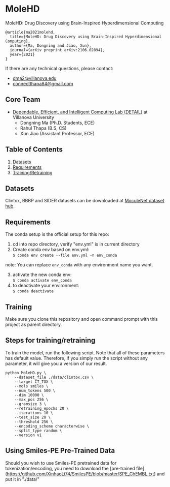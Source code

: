 # MoleHD
MoleHD: Drug Discovery using Brain-Inspired Hyperdimensional Computing

```
@article{ma2021molehd,
  title={MoleHD: Drug Discovery using Brain-Inspired Hyperdimensional Computing},
  author={Ma, Dongning and Jiao, Xun},
  journal={arXiv preprint arXiv:2106.02894},
  year={2021}
}
```

If there are any technical questions, please contact:
* dma2@villanova.edu
* connectthapa84@gmail.com

## Core Team

* [Dependable, Efficient, and Intelligent Computing Lab (DETAIL)](https://vu-detail.github.io/) at Villanova University
  	* Dongning Ma (Ph.D. Students, ECE)
	* Rahul Thapa (B.S, CS)
  	* Xun Jiao (Assistant Professor, ECE)


## Table of Contents
1. [Datasets](#Datasets)
2. [Requirements](#Requirements)
3. [Training/Retraining](#Training)

## Datasets

 Clintox, BBBP and SIDER datasets can be downloaded at [MoculeNet dataset hub](https://moleculenet.org/datasets-1).


## Requirements

The conda setup is the official setup for this repo:

1. cd into repo directory, verify "env.yml" is in current directory
2. Create conda env based on env.yml:  
`$ conda env create --file env.yml -n env_conda`

note: You can replace `env_conda` with any environment name you want. 

3. activate the new conda env:  
`$ conda activate env_conda` 
4. to deactivate your environment:   
`$ conda deactivate`  

## Training
Make sure you clone this repository and open command prompt with this project as parent directory. 

## Steps for training/retraining
To train the model, run the following script. Note that all of these parameters has default value. Therefore, if you simply run the script without any parameter, it will give you a version of our result. 
```
python MoleHD.py \
    --dataset_file ./data/clintox.csv \
    --target CT_TOX \
    --mols smiles \
    --num_tokens 500 \
    --dim 10000 \
    --max_pos 256 \
    --gramsize 3 \
    --retraining_epochs 20 \
    --iterations 10 \
    --test_size 20 \
    --threshold 256 \
    --encoding_scheme characterwise \
    --split_type random \
    --version v1
```

## Using Smiles-PE Pre-Trained Data

Should you wish to use Smiles-PE pretrained data for tokenization/encoding, you need to download the [pre-trained file] (https://github.com/XinhaoLi74/SmilesPE/blob/master/SPE_ChEMBL.txt) and put it in "./data/"
